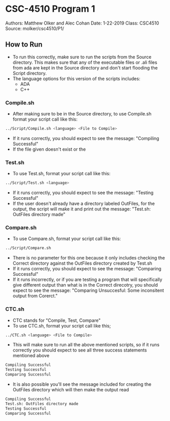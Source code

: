 # CSC-4510 Program 1
Authors: Matthew Olker and Alec Cohan
Date: 1-22-2019
Class: CSC4510
Source: molker/csc4510/P1/

## How to Run
* To run this correctly, make sure to run the scripts from the Source directory. This makes sure that any of the executable files or .ali files from ada are kept in the Source directory and don't start flooding the Script directory. 
* The language options for this version of the scripts includes: 
	* ADA
	* C++

### Compile.sh
* After making sure to be in the Source directory, to use Compile.sh format your script call like this: 
```bash
../Script/Compile.sh <language> <File to Compile>
```
* If it runs correctly, you should expect to see the message: "Compiling Successful"
* If the file given doesn't exist or the 

### Test.sh
* To use Test.sh, format your script call like this: 
```bash
../Script/Test.sh <language>
```
* If it runs correctly, you should expect to see the message: "Testing Successful"
* If the user doesn't already have a directory labeled OutFiles, for the output, the script will make it and print out the message: "Test.sh: OutFiles directory made"

### Compare.sh
* To use Compare.sh, format your script call like this: 
```bash
../Script/Compare.sh
```
* There is no parameter for this one because it only includes checking the Correct directory against the OutFiles directory created by Test.sh
* If it runs correctly, you should expect to see the message: "Comparing Successful"
* If it runs incorrectly, or if you are testing a program that will specifically give different output than what is in the Correct direcotry, you should expect to see the message: "Comparing Unsuccesful: Some inconsitent output from Corerct."

### CTC.sh
* CTC stands for "Compile, Test, Compare"
* To use CTC.sh, format your script call like this; 
```bash
../CTC.sh <language> <File to Compile>
```
* This will make sure to run all the above mentioned scripts, so if it runs correctly you should expect to see all three success statements mentioned above
```bash
Compiling Successful
Testing Successful
Comparing Successful
```
* It is also possible you'll see the message included for creating the OutFiles directory which will then make the output read
```bash
Compiling Successful
Test.sh: OutFiles directory made
Testing Successful
Comparing Successful
```
